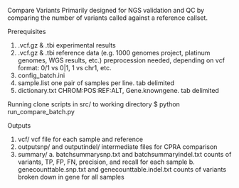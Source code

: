 Compare Variants
Primarily designed for NGS validation and QC by comparing the number of variants called against a reference callset.

Prerequisites
1. <sample>.vcf.gz & .tbi
 experimental results
2. <reference>.vcf.gz & .tbi
 reference data (e.g. 1000 genomes project, platinum genomes, WGS results, etc.)
 preprocession needed, depending on vcf format: 0/1 vs 0|1, 1 vs chr1, etc.
3. config_batch.ini
4. sample.list
  one pair of samples per line. tab delimited
5. dictionary.txt
  CHROM:POS:REF:ALT, Gene.knowngene. tab delimited
  
Running
clone scripts in src/ to working directory
$ python run_compare_batch.py

Outputs
1. vcf/
  vcf file for each sample and reference
2. outputsnp/ and outputindel/
  intermediate files for CPRA comparison
3. summary/
  a. batchsummarysnp.txt and batchsummaryindel.txt
    counts of variants, TP, FP, FN, precision, and recall for each sample
  b. genecounttable.snp.txt and genecounttable.indel.txt
    counts of variants broken down in gene for all samples


